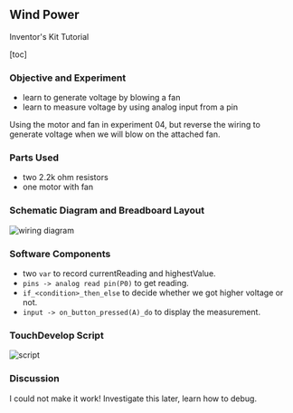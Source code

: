 ## Wind Power
Inventor's Kit Tutorial

[toc]

### Objective and Experiment  

* learn to generate voltage by blowing a fan
* learn to measure voltage by using analog input from a pin

Using the motor and fan in experiment 04, but reverse the wiring to generate voltage when we will blow on the attached fan.

### Parts Used  
* two 2.2k ohm resistors
* one motor with fan

### Schematic Diagram and Breadboard Layout
![wiring diagram](https://www.evernote.com/l/AS4_YssVns1HqL6CS0zO42ZR55n4Z52MMEcB/image.jpg)

### Software Components 
* two `var` to record currentReading and highestValue.
* `pins -> analog read pin(P0)` to get reading.
* `if_<condition>_then_else` to decide whether we got higher voltage or not.
* `input -> on_button_pressed(A)_do` to display the measurement.

### TouchDevelop Script
![script](https://www.evernote.com/l/AS51sO7BQR1FPbA6a8oJmwPbQa9BXWRRglgB/image.png)

### Discussion

I could not make it work! Investigate this later, learn how to debug.



